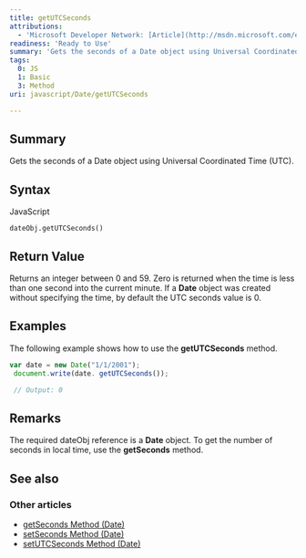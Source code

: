 ```yaml
---
title: getUTCSeconds
attributions:
  - 'Microsoft Developer Network: [Article](http://msdn.microsoft.com/en-us/library/ie/4y0y6x01(v=vs.94).aspx)'
readiness: 'Ready to Use'
summary: 'Gets the seconds of a Date object using Universal Coordinated Time (UTC).'
tags:
  0: JS
  1: Basic
  3: Method
uri: javascript/Date/getUTCSeconds

---
```

## <span>Summary</span>

Gets the seconds of a Date object using Universal Coordinated Time (UTC).

## <span>Syntax</span>

<span class="language">JavaScript</span>

    dateObj.getUTCSeconds()

## <span>Return Value</span>

Returns an integer between 0 and 59. Zero is returned when the time is less than one second into the current minute. If a **Date** object was created without specifying the time, by default the UTC seconds value is 0.

## <span>Examples</span>

The following example shows how to use the **getUTCSeconds** method.

``` js
var date = new Date("1/1/2001");
 document.write(date. getUTCSeconds());

 // Output: 0
```

## <span>Remarks</span>

The required dateObj reference is a **Date** object. To get the number of seconds in local time, use the **getSeconds** method.

## <span>See also</span>

### <span>Other articles</span>

-   [getSeconds Method (Date)](/javascript/Date/getSeconds)
-   [setSeconds Method (Date)](/javascript/Date/setSeconds)
-   [setUTCSeconds Method (Date)](/javascript/Date/setUTCSeconds)


